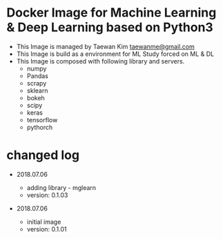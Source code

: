 # Docker Image for Machine Learning & Deep Learning based on Python3
- This Image is managed by Taewan Kim <taewanme@gmail.com>
- This Image is build as a environment for ML Study forced on ML & DL
- This Image is composed with following library and servers.
  - numpy
  - Pandas
  - scrapy
  - sklearn
  - bokeh
  - scipy
  - keras
  - tensorflow
  - pythorch

# changed log
- 2018.07.06
  - adding library - mglearn
  - version: 0.1.03

- 2018.07.06
  - initial image
  - version: 0.1.01
